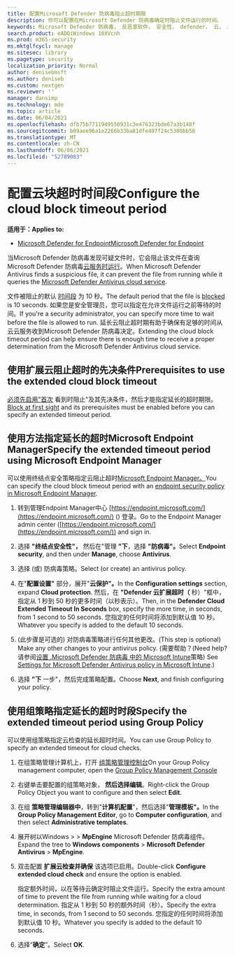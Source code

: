 ```yaml
---
title: 配置Microsoft Defender 防病毒阻止超时期限
description: 你可以配置在Microsoft Defender 防病毒确定时阻止文件运行的时间。
keywords: Microsoft Defender 防病毒， 反恶意软件， 安全性， defender， 云， 超时， 阻止， 时间段， 秒
search.product: eADQiWindows 10XVcnh
ms.prod: m365-security
ms.mktglfcycl: manage
ms.sitesec: library
ms.pagetype: security
localization_priority: Normal
author: denisebmsft
ms.author: deniseb
ms.custom: nextgen
ms.reviewer: ''
manager: dansimp
ms.technology: mde
ms.topic: article
ms.date: 06/04/2021
ms.openlocfilehash: dfb75b77119d9550931c3e476323bde67a3b148f
ms.sourcegitcommit: b09aee96a1e2266b33ba81dfe497f24c5300bb56
ms.translationtype: MT
ms.contentlocale: zh-CN
ms.lasthandoff: 06/06/2021
ms.locfileid: "52789083"
---
```

# <a name="configure-the-cloud-block-timeout-period"></a><span data-ttu-id="fe45a-104">配置云块超时时间段</span><span class="sxs-lookup"><span data-stu-id="fe45a-104">Configure the cloud block timeout period</span></span>

<span data-ttu-id="fe45a-105">**适用于：**</span><span class="sxs-lookup"><span data-stu-id="fe45a-105">**Applies to:**</span></span>

- [<span data-ttu-id="fe45a-106">Microsoft Defender for Endpoint</span><span class="sxs-lookup"><span data-stu-id="fe45a-106">Microsoft Defender for Endpoint</span></span>](/microsoft-365/security/defender-endpoint/)

<span data-ttu-id="fe45a-107">当Microsoft Defender 防病毒发现可疑文件时，它会阻止该文件在查询 Microsoft Defender 防病毒[云服务时运行](cloud-protection-microsoft-defender-antivirus.md)。</span><span class="sxs-lookup"><span data-stu-id="fe45a-107">When Microsoft Defender Antivirus finds a suspicious file, it can prevent the file from running while it queries the [Microsoft Defender Antivirus cloud service](cloud-protection-microsoft-defender-antivirus.md).</span></span>

<span data-ttu-id="fe45a-108">文件被阻止的默认 [时间段](configure-block-at-first-sight-microsoft-defender-antivirus.md) 为 10 秒。</span><span class="sxs-lookup"><span data-stu-id="fe45a-108">The default period that the file is [blocked](configure-block-at-first-sight-microsoft-defender-antivirus.md) is 10 seconds.</span></span> <span data-ttu-id="fe45a-109">如果您是安全管理员，您可以指定在允许文件运行之前等待的时间。</span><span class="sxs-lookup"><span data-stu-id="fe45a-109">If you're a security administrator, you can specify more time to wait before the file is allowed to run.</span></span> <span data-ttu-id="fe45a-110">延长云阻止超时期有助于确保有足够的时间从云云服务收到Microsoft Defender 防病毒决定。</span><span class="sxs-lookup"><span data-stu-id="fe45a-110">Extending the cloud block timeout period can help ensure there is enough time to receive a proper determination from the Microsoft Defender Antivirus cloud service.</span></span>

## <a name="prerequisites-to-use-the-extended-cloud-block-timeout"></a><span data-ttu-id="fe45a-111">使用扩展云阻止超时的先决条件</span><span class="sxs-lookup"><span data-stu-id="fe45a-111">Prerequisites to use the extended cloud block timeout</span></span>

<span data-ttu-id="fe45a-112">[必须先启用"首次](configure-block-at-first-sight-microsoft-defender-antivirus.md) 看到时阻止"及其先决条件，然后才能指定延长的超时期限。</span><span class="sxs-lookup"><span data-stu-id="fe45a-112">[Block at first sight](configure-block-at-first-sight-microsoft-defender-antivirus.md) and its prerequisites must be enabled before you can specify an extended timeout period.</span></span>

## <a name="specify-the-extended-timeout-period-using-microsoft-endpoint-manager"></a><span data-ttu-id="fe45a-113">使用方法指定延长的超时Microsoft Endpoint Manager</span><span class="sxs-lookup"><span data-stu-id="fe45a-113">Specify the extended timeout period using Microsoft Endpoint Manager</span></span>

<span data-ttu-id="fe45a-114">可以使用终结点安全策略指定云阻止超时[Microsoft Endpoint Manager。](/mem/intune/protect/endpoint-security-policy)</span><span class="sxs-lookup"><span data-stu-id="fe45a-114">You can specify the cloud block timeout period with an [endpoint security policy in Microsoft Endpoint Manager](/mem/intune/protect/endpoint-security-policy).</span></span>

1. <span data-ttu-id="fe45a-115">转到管理Endpoint Manager中心 [https://endpoint.microsoft.com/](https://endpoint.microsoft.com/) () 登录。</span><span class="sxs-lookup"><span data-stu-id="fe45a-115">Go to the Endpoint Manager admin center ([https://endpoint.microsoft.com/](https://endpoint.microsoft.com/)) and sign in.</span></span>

2. <span data-ttu-id="fe45a-116">选择 **"终结点安全性"，** 然后在"管理 **"下**，选择 **"防病毒"。**</span><span class="sxs-lookup"><span data-stu-id="fe45a-116">Select **Endpoint security**, and then under **Manage**, choose **Antivirus**.</span></span>

3. <span data-ttu-id="fe45a-117">选择 (或) 防病毒策略。</span><span class="sxs-lookup"><span data-stu-id="fe45a-117">Select (or create) an antivirus policy.</span></span>

4. <span data-ttu-id="fe45a-118">在"**配置设置"** 部分，展开"**云保护"。**</span><span class="sxs-lookup"><span data-stu-id="fe45a-118">In the **Configuration settings** section, expand **Cloud protection**.</span></span> <span data-ttu-id="fe45a-119">然后，在 **"Defender 云扩展超时（** 秒）"框中，指定从 1 秒到 50 秒的更多时间（以秒表示）。</span><span class="sxs-lookup"><span data-stu-id="fe45a-119">Then, in the **Defender Cloud Extended Timeout In Seconds** box, specify the more time, in seconds, from 1 second to 50 seconds.</span></span> <span data-ttu-id="fe45a-120">您指定的任何时间将添加到默认值 10 秒。</span><span class="sxs-lookup"><span data-stu-id="fe45a-120">Whatever you specify is added to the default 10 seconds.</span></span>

5. <span data-ttu-id="fe45a-121"> (此步骤是可选的) 对防病毒策略进行任何其他更改。</span><span class="sxs-lookup"><span data-stu-id="fe45a-121">(This step is optional) Make any other changes to your antivirus policy.</span></span> <span data-ttu-id="fe45a-122"> (需要帮助？</span><span class="sxs-lookup"><span data-stu-id="fe45a-122">(Need help?</span></span> <span data-ttu-id="fe45a-123">请参阅[设置 .Microsoft Defender 防病毒 中的 Microsoft Intune](/mem/intune/protect/antivirus-microsoft-defender-settings-windows)策略) </span><span class="sxs-lookup"><span data-stu-id="fe45a-123">See [Settings for Microsoft Defender Antivirus policy in Microsoft Intune](/mem/intune/protect/antivirus-microsoft-defender-settings-windows).)</span></span>

6. <span data-ttu-id="fe45a-124">选择 **"下** 一步"，然后完成策略配置。</span><span class="sxs-lookup"><span data-stu-id="fe45a-124">Choose **Next**, and finish configuring your policy.</span></span>

## <a name="specify-the-extended-timeout-period-using-group-policy"></a><span data-ttu-id="fe45a-125">使用组策略指定延长的超时时段</span><span class="sxs-lookup"><span data-stu-id="fe45a-125">Specify the extended timeout period using Group Policy</span></span>

<span data-ttu-id="fe45a-126">可以使用组策略指定云检查的延长超时时间。</span><span class="sxs-lookup"><span data-stu-id="fe45a-126">You can use Group Policy to specify an extended timeout for cloud checks.</span></span>

1. <span data-ttu-id="fe45a-127">在组策略管理计算机上，打开 [组策略管理控制台](/previous-versions/windows/it-pro/windows-server-2008-R2-and-2008/cc731212(v=ws.11))</span><span class="sxs-lookup"><span data-stu-id="fe45a-127">On your Group Policy management computer, open the [Group Policy Management Console](/previous-versions/windows/it-pro/windows-server-2008-R2-and-2008/cc731212(v=ws.11))</span></span>

2. <span data-ttu-id="fe45a-128">右键单击要配置的组策略对象， **然后选择编辑**。</span><span class="sxs-lookup"><span data-stu-id="fe45a-128">Right-click the Group Policy Object you want to configure and then select **Edit**.</span></span>

3. <span data-ttu-id="fe45a-129">在组 **策略管理编辑器中**，转到"**计算机配置**"，然后选择"**管理模板"。**</span><span class="sxs-lookup"><span data-stu-id="fe45a-129">In the **Group Policy Management Editor**, go to **Computer configuration**, and then select **Administrative templates**.</span></span>

3. <span data-ttu-id="fe45a-130">展开树以Windows   >    >  **MpEngine** Microsoft Defender 防病毒组件。</span><span class="sxs-lookup"><span data-stu-id="fe45a-130">Expand the tree to **Windows components** > **Microsoft Defender Antivirus** > **MpEngine**.</span></span>

4. <span data-ttu-id="fe45a-131">双击配置 **扩展云检查并确保** 该选项已启用。</span><span class="sxs-lookup"><span data-stu-id="fe45a-131">Double-click **Configure extended cloud check** and ensure the option is enabled.</span></span> 

   <span data-ttu-id="fe45a-132">指定额外时间，以在等待云确定时阻止文件运行。</span><span class="sxs-lookup"><span data-stu-id="fe45a-132">Specify the extra amount of time to prevent the file from running while waiting for a cloud determination.</span></span> <span data-ttu-id="fe45a-133">指定从 1 秒到 50 秒的额外时间（秒）。</span><span class="sxs-lookup"><span data-stu-id="fe45a-133">Specify the extra time, in seconds, from 1 second to 50 seconds.</span></span> <span data-ttu-id="fe45a-134">您指定的任何时间将添加到默认值 10 秒。</span><span class="sxs-lookup"><span data-stu-id="fe45a-134">Whatever you specify is added to the default 10 seconds.</span></span>

5. <span data-ttu-id="fe45a-135">选择“**确定**”。</span><span class="sxs-lookup"><span data-stu-id="fe45a-135">Select **OK**.</span></span>

 